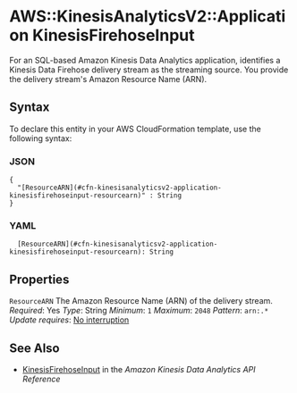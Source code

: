 # AWS::KinesisAnalyticsV2::Application KinesisFirehoseInput<a name="aws-properties-kinesisanalyticsv2-application-kinesisfirehoseinput"></a>

For an SQL\-based Amazon Kinesis Data Analytics application, identifies a Kinesis Data Firehose delivery stream as the streaming source\. You provide the delivery stream's Amazon Resource Name \(ARN\)\.

## Syntax<a name="aws-properties-kinesisanalyticsv2-application-kinesisfirehoseinput-syntax"></a>

To declare this entity in your AWS CloudFormation template, use the following syntax:

### JSON<a name="aws-properties-kinesisanalyticsv2-application-kinesisfirehoseinput-syntax.json"></a>

```
{
  "[ResourceARN](#cfn-kinesisanalyticsv2-application-kinesisfirehoseinput-resourcearn)" : String
}
```

### YAML<a name="aws-properties-kinesisanalyticsv2-application-kinesisfirehoseinput-syntax.yaml"></a>

```
  [ResourceARN](#cfn-kinesisanalyticsv2-application-kinesisfirehoseinput-resourcearn): String
```

## Properties<a name="aws-properties-kinesisanalyticsv2-application-kinesisfirehoseinput-properties"></a>

`ResourceARN`  <a name="cfn-kinesisanalyticsv2-application-kinesisfirehoseinput-resourcearn"></a>
The Amazon Resource Name \(ARN\) of the delivery stream\.
*Required*: Yes
*Type*: String
*Minimum*: `1`
*Maximum*: `2048`
*Pattern*: `arn:.*`
*Update requires*: [No interruption](https://docs.aws.amazon.com/AWSCloudFormation/latest/UserGuide/using-cfn-updating-stacks-update-behaviors.html#update-no-interrupt)

## See Also<a name="aws-properties-kinesisanalyticsv2-application-kinesisfirehoseinput--seealso"></a>
+  [KinesisFirehoseInput](https://docs.aws.amazon.com/kinesisanalytics/latest/apiv2/API_KinesisFirehoseInput.html) in the *Amazon Kinesis Data Analytics API Reference*
